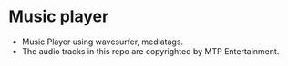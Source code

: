 # Music player

- Music Player using wavesurfer, mediatags.
- The audio tracks in this repo are copyrighted by MTP Entertainment.